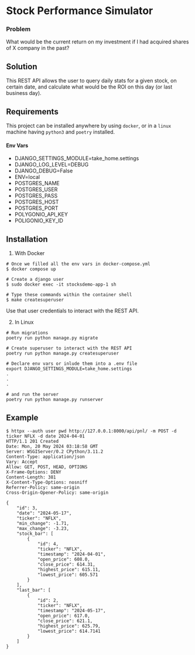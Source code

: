 # Stock Performance Simulator

### Problem
What would be the current return on my investment if I had acquired shares of X company in the past?

## Solution
This REST API allows the user to query daily stats for a given stock, on certain date, and calculate what would be the ROI on this day (or last business day).

## Requirements
This project can be installed anywhere by using `docker`, or in a `linux` machine having `python3` and `poetry` installed.

#### Env Vars
- DJANGO_SETTINGS_MODULE=take_home.settings
- DJANGO_LOG_LEVEL=DEBUG
- DJANGO_DEBUG=False
- ENV=local
- POSTGRES_NAME
- POSTGRES_USER
- POSTGRES_PASS
- POSTGRES_HOST
- POSTGRES_PORT
- POLYGONIO_API_KEY
- POLIGONIO_KEY_ID

## Installation
1. With Docker
```commandline
# Once we filled all the env vars in docker-compose.yml
$ docker compose up

# Create a django user
$ sudo docker exec -it stocksdemo-app-1 sh

# Type these commands within the container shell
$ make createsuperuser
```
Use that user credentials to interact with the REST API.

2. In Linux
```commandline
# Run migrations
poetry run python manage.py migrate

# Create superuser to interact with the REST API
poetry run python manage.py createsuperuser

# Declare env vars or inlude them into a .env file
export DJANGO_SETTINGS_MODULE=take_home.settings
.
.
.

# and run the server
poetry run python manage.py runserver
```

## Example
```commandline
$ httpx --auth user pwd http://127.0.0.1:8000/api/pnl/ -m POST -d ticker NFLX -d date 2024-04-01
HTTP/1.1 201 Created
Date: Mon, 20 May 2024 03:18:58 GMT
Server: WSGIServer/0.2 CPython/3.11.2
Content-Type: application/json
Vary: Accept
Allow: GET, POST, HEAD, OPTIONS
X-Frame-Options: DENY
Content-Length: 381
X-Content-Type-Options: nosniff
Referrer-Policy: same-origin
Cross-Origin-Opener-Policy: same-origin

{
    "id": 3,
    "date": "2024-05-17",
    "ticker": "NFLX",
    "min_change": -1.71,
    "max_change": -3.23,
    "stock_bar": [
        {
            "id": 4,
            "ticker": "NFLX",
            "timestamp": "2024-04-01",
            "open_price": 608.0,
            "close_price": 614.31,
            "highest_price": 615.11,
            "lowest_price": 605.571
        }
    ],
    "last_bar": [
        {
            "id": 2,
            "ticker": "NFLX",
            "timestamp": "2024-05-17",
            "open_price": 617.0,
            "close_price": 621.1,
            "highest_price": 625.79,
            "lowest_price": 614.7141
        }
    ]
}
```

